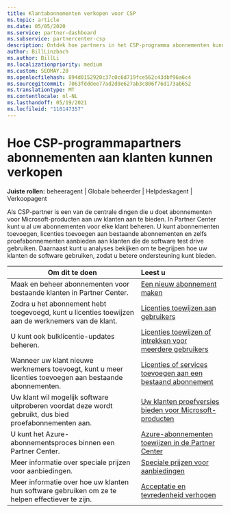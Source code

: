 ```yaml
---
title: Klantabonnementen verkopen voor CSP
ms.topic: article
ms.date: 05/05/2020
ms.service: partner-dashboard
ms.subservice: partnercenter-csp
description: Ontdek hoe partners in het CSP-programma abonnementen kunnen verkopen aan klanten en deze kunnen beheren via Partner Center.
author: BillLinzbach
ms.author: BillLi
ms.localizationpriority: medium
ms.custom: SEOMAY.20
ms.openlocfilehash: 894d0152920c37c0c6d719fce562c43dbf96a6c4
ms.sourcegitcommit: 7063fdddee77ad2d8e627ab3c806f76d173ab652
ms.translationtype: MT
ms.contentlocale: nl-NL
ms.lasthandoff: 05/19/2021
ms.locfileid: "110147357"
---
```

# <a name="how-csp-program-partners-can-sell-subscriptions-to-customers"></a>Hoe CSP-programmapartners abonnementen aan klanten kunnen verkopen

**Juiste rollen:** beheeragent | Globale beheerder | Helpdeskagent | Verkoopagent

Als CSP-partner is een van de centrale dingen die u doet abonnementen voor Microsoft-producten aan uw klanten aan te bieden. In Partner Center kunt u al uw abonnementen voor elke klant beheren. U kunt abonnementen toevoegen, licenties toevoegen aan bestaande abonnementen en zelfs proefabonnementen aanbieden aan klanten die de software test drive gebruiken. Daarnaast kunt u analyses bekijken om te begrijpen hoe uw klanten de software gebruiken, zodat u betere ondersteuning kunt bieden.

|**Om dit te doen**   |**Leest u**   |
|----------------------|:----------------------|
|Maak en beheer abonnementen voor bestaande klanten in Partner Center.|[Een nieuw abonnement maken](create-a-new-subscription.md)|
|Zodra u het abonnement hebt toegevoegd, kunt u licenties toewijzen aan de werknemers van de klant.  |[Licenties toewijzen aan gebruikers](assign-licenses-to-users.md)|
|U kunt ook bulklicentie-updates beheren.   |[Licenties toewijzen of intrekken voor meerdere gebruikers](bulk-license-provisioning-for-multiple-users.md)|
|Wanneer uw klant nieuwe werknemers toevoegt, kunt u meer licenties toevoegen aan bestaande abonnementen.   |[Licenties of services toevoegen aan een bestaand abonnement](add-licenses-or-services-to-an-existing-subscription.md)|
|Uw klant wil mogelijk software uitproberen voordat deze wordt gebruikt, dus bied proefabonnementen aan.    |[Uw klanten proefversies bieden voor Microsoft-producten](offer-your-customers-trials-of-microsoft-products.md)|
|U kunt het Azure-abonnementsproces binnen een Partner Center.   |[Azure-abonnementen toewijzen in de Partner Center](assign-azure-subscriptions.md)|
|Meer informatie over speciale prijzen voor aanbiedingen.   |[Speciale prijzen voor aanbiedingen](get-special-pricing-for-offers.md)|
|Meer informatie over hoe uw klanten hun software gebruiken om ze te helpen effectiever te zijn.   | [Acceptatie en tevredenheid verhogen](increasing-adoption-and-satisfaction.md)   |
